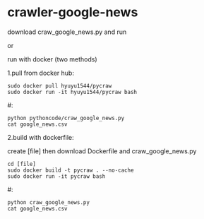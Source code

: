 # crawler-google-news

download craw_google_news.py and run


or 


run with docker (two methods)

1.pull from docker hub:

	sudo docker pull hyuyu1544/pycraw
	sudo docker run -it hyuyu1544/pycraw bash	
#:

	python pythoncode/craw_google_news.py
	cat google_news.csv

2.build with dockerfile:

create [file] then download Dockerfile and craw_google_news.py
	
	cd [file]
	sudo docker build -t pycraw . --no-cache
	sudo docker run -it pycraw bash
#:	

	python craw_google_news.py
	cat google_news.csv
